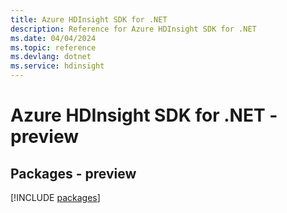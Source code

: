 ```yaml
---
title: Azure HDInsight SDK for .NET
description: Reference for Azure HDInsight SDK for .NET
ms.date: 04/04/2024
ms.topic: reference
ms.devlang: dotnet
ms.service: hdinsight
---
```

# Azure HDInsight SDK for .NET - preview
## Packages - preview
[!INCLUDE [packages](hdinsight-index.md)]